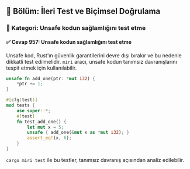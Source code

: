 ## 📘 Bölüm: İleri Test ve Biçimsel Doğrulama  
### 🔹 Kategori: Unsafe kodun sağlamlığını test etme  
#### ✅ Cevap 957: Unsafe kodun sağlamlığını test etme

Unsafe kod, Rust'ın güvenlik garantilerini devre dışı bırakır ve bu nedenle dikkatli test edilmelidir. `miri` aracı, unsafe kodun tanımsız davranışlarını tespit etmek için kullanılabilir.

```rust
unsafe fn add_one(ptr: *mut i32) {
    *ptr += 1;
}

#[cfg(test)]
mod tests {
    use super::*;
    #[test]
    fn test_add_one() {
        let mut x = 5;
        unsafe { add_one(&mut x as *mut i32); }
        assert_eq!(x, 6);
    }
}
```
`cargo miri test` ile bu testler, tanımsız davranış açısından analiz edilebilir.
